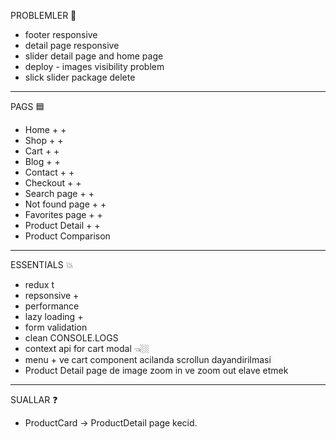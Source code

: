 PROBLEMLER 🛑
- footer responsive
- detail page responsive 
- slider detail page and home page
- deploy - images visibility problem
- slick slider package delete 
------------------------------------------------------------------------------
PAGS 🟦
- Home + +
- Shop + +
- Cart + +
- Blog + +
- Contact + +
- Checkout + +
- Search page + +
- Not found page + +
- Favorites page + +
- Product Detail + +
- Product Comparison

------------------------------------------------------------------------------
ESSENTIALS 💥
- redux t
- repsonsive +
- performance
- lazy loading +
- form validation 
- clean CONSOLE.LOGS
- context api for cart modal 👈🏼
- menu + ve cart component acilanda scrollun dayandirilmasi
- Product Detail page de image zoom in ve zoom out elave etmek

------------------------------------------------------------------------------
SUALLAR ❓
- ProductCard -> ProductDetail page kecid. 
